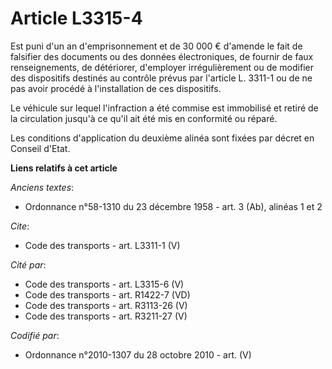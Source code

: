 # Article L3315-4

Est puni d'un an d'emprisonnement et de 30 000 € d'amende le fait de falsifier des documents ou des données électroniques, de
fournir de faux renseignements, de détériorer, d'employer irrégulièrement ou de modifier des dispositifs destinés au contrôle
prévus par l'article L. 3311-1 ou de ne pas avoir procédé à l'installation de ces dispositifs. 

Le véhicule sur lequel l'infraction a été commise est immobilisé et retiré de la circulation jusqu'à ce qu'il ait été mis en
conformité ou réparé. 

Les conditions d'application du deuxième alinéa sont fixées par décret en Conseil d'Etat.

**Liens relatifs à cet article**

_Anciens textes_:

  - Ordonnance n°58-1310 du 23 décembre 1958 - art. 3 (Ab), alinéas 1 et 2

_Cite_:

  - Code des transports - art. L3311-1 (V)

_Cité par_:

  - Code des transports - art. L3315-6 (V)
  - Code des transports - art. R1422-7 (VD)
  - Code des transports - art. R3113-26 (V)
  - Code des transports - art. R3211-27 (V)

_Codifié par_:

  - Ordonnance n°2010-1307 du 28 octobre 2010 - art. (V)
